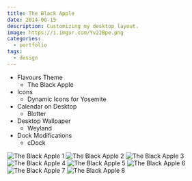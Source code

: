 ```yaml
---
title: The Black Apple
date: 2014-08-15
description: Customizing my desktop layout.
image: https://i.imgur.com/Yv22Bpe.png
categories:
  - portfolio
tags:
  - design
---
```


- Flavours Theme
  - The Black Apple
- Icons
  - Dynamic Icons for Yosemite
- Calendar on Desktop
  - Blotter
- Desktop Wallpaper
  - Weyland
- Dock Modifications
  - cDock

![The Black Apple 1](https://i.imgur.com/Yv22Bpe.png)
![The Black Apple 2](https://i.imgur.com/KDAPfO6.png)
![The Black Apple 3](https://i.imgur.com/HukSGWb.png)
![The Black Apple 4](https://i.imgur.com/rD6ZlPA.png)
![The Black Apple 5](https://i.imgur.com/WgsPw03.png)
![The Black Apple 6](https://i.imgur.com/JsJmNvQ.png)
![The Black Apple 7](https://i.imgur.com/uNK0j4V.png)
![The Black Apple 8](https://i.imgur.com/Zqfhhdm.png)
